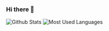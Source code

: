 ### Hi there 👋

![Github Stats](https://github-readme-stats.vercel.app/api?username=9479421&show_icons=true&theme=dark&count_private=true)
![Most Used Languages](https://github-readme-stats.vercel.app/api/top-langs/?username=9479421&theme=dark&layout=compact)

<!--
**9479421/9479421** is a ✨ _special_ ✨ repository because its `README.md` (this file) appears on your GitHub profile.

Here are some ideas to get you started:

- 🔭 I’m currently working on ...
- 🌱 I’m currently learning ...
- 👯 I’m looking to collaborate on ...
- 🤔 I’m looking for help with ...
- 💬 Ask me about ...
- 📫 How to reach me: ...
- 😄 Pronouns: ...
- ⚡ Fun fact: ...
-->
